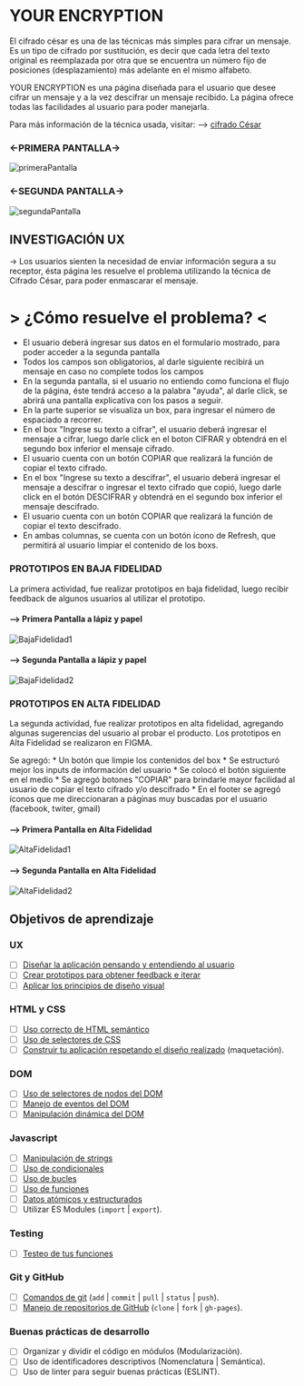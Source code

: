 # YOUR ENCRYPTION

El cifrado césar es una de las técnicas más simples para cifrar un mensaje. Es
un tipo de cifrado por sustitución, es decir que cada letra del texto original
es reemplazada por otra que se encuentra un número fijo de posiciones
(desplazamiento) más adelante en el mismo alfabeto.

YOUR ENCRYPTION es una página diseñada para el usuario que desee cifrar un
mensaje y a la vez descifrar un mensaje recibido. La página ofrece todas
las facilidades al usuario para poder manejarla. 

Para más información de la técnica usada, visitar:
--> [cifrado César](https://en.wikipedia.org/wiki/Caesar_cipher)

### <-PRIMERA PANTALLA->

![primeraPantalla](./img_readme/pantalla1.JPG)

### <-SEGUNDA PANTALLA->

![segundaPantalla](./img_readme/pantalla2.JPG)


## INVESTIGACIÓN UX

-> Los usuarios sienten la necesidad de enviar información segura a su
receptor, ésta página les resuelve el problema utilizando la técnica
de Cifrado César, para poder enmascarar el mensaje.

# > ¿Cómo resuelve el problema?  <

* El usuario deberá ingresar sus datos en el formulario mostrado, para
  poder acceder a la segunda pantalla
* Todos los campos son obligatorios, al darle siguiente recibirá un mensaje
  en caso no complete todos los campos
* En la segunda pantalla, si el usuario no entiendo como funciona el flujo de
  la página, éste tendrá acceso a la palabra "ayuda", al darle click, se abrirá
  una pantalla explicativa con los pasos a seguir.
* En la parte superior se visualiza un box, para ingresar el número de espaciado
  a recorrer.
* En el box "Ingrese su texto a cifrar", el usuario deberá ingresar el mensaje a
  cifrar, luego darle click en el boton CIFRAR y obtendrá en el segundo box inferior
  el mensaje cifrado.
* El usuario cuenta con un botón COPIAR que realizará la función de copiar el texto
  cifrado.
* En el box "Ingrese su texto a descifrar", el usuario deberá ingresar el mensaje a
  descifrar o ingresar el texto cifrado que copió, luego darle click en el botón 
  DESCIFRAR y obtendrá en el segundo box inferior el mensaje descifrado.
* El usuario cuenta con un botón COPIAR que realizará la función de copiar el texto
  descifrado.
* En ambas columnas, se cuenta con un botón ícono de Refresh, que permitirá al usuario
  limpiar el contenido de los boxs.


### PROTOTIPOS EN BAJA FIDELIDAD

  La primera actividad, fue realizar prototipos en baja fidelidad, luego recibir feedback
  de algunos usuarios al utilizar el prototipo.

  #### --> Primera Pantalla a lápiz y papel

  ![BajaFidelidad1](./img_readme/BajaFidelidad1.jpeg)

  #### --> Segunda Pantalla a lápiz y papel

  ![BajaFidelidad2](./img_readme/BajaFidelidad2.jpeg)


### PROTOTIPOS EN ALTA FIDELIDAD

  La segunda actividad, fue realizar prototipos en alta fidelidad, agregando algunas sugerencias
  del usuario al probar el producto. Los prototipos en Alta Fidelidad se realizaron en FIGMA.

  Se agregó:
    * Un botón que limpie los contenidos del box
    * Se estructuró mejor los inputs de información del usuario
    * Se colocó el botón siguiente en el medio
    * Se agregó botones "COPIAR" para brindarle mayor facilidad al usuario de copiar el
      texto cifrado y/o descifrado
    * En el footer se agregó íconos que me direccionaran a páginas muy buscadas por el 
      usuario (facebook, twiter, gmail)

  
  #### --> Primera Pantalla en Alta Fidelidad

  ![AltaFidelidad1](./img_readme/AltaFidelidad1.JPG)

  #### --> Segunda Pantalla en Alta Fidelidad

  ![AltaFidelidad2](./img_readme/AltaFidelidad2.JPG)




## Objetivos de aprendizaje

### UX

* [ ] [Diseñar la aplicación pensando y entendiendo al usuario](https://lms.laboratoria.la/cohorts/lim-2020-01-bc-core-lim012/courses/intro-ux/01-el-proceso-de-diseno/00-el-proceso-de-diseno)
* [ ] [Crear prototipos para obtener feedback e iterar](https://lms.laboratoria.la/cohorts/lim-2020-01-bc-core-lim012/courses/product-design/00-sketching/00-sketching)
* [ ] [Aplicar los principios de diseño visual](https://lms.laboratoria.la/cohorts/lim-2020-01-bc-core-lim012/courses/product-design/01-visual-design/01-visual-design-basics)

### HTML y CSS

* [ ] [Uso correcto de HTML semántico](https://developer.mozilla.org/en-US/docs/Glossary/Semantics#Semantics_in_HTML)
* [ ] [Uso de selectores de CSS](https://developer.mozilla.org/es/docs/Web/CSS/Selectores_CSS)
* [ ] [Construir tu aplicación respetando el diseño realizado](https://lms.laboratoria.la/cohorts/lim-2020-01-bc-core-lim012/courses/css/01-css/02-boxmodel-and-display) (maquetación).

### DOM

* [ ] [Uso de selectores de nodos del DOM](https://lms.laboratoria.la/cohorts/lim-2020-01-bc-core-lim012/courses/browser/02-dom/03-1-dom-methods-selection)
* [ ] [Manejo de eventos del DOM](https://lms.laboratoria.la/cohorts/lim-2020-01-bc-core-lim012/courses/browser/02-dom/04-events)
* [ ] [Manipulación dinámica del DOM](https://developer.mozilla.org/es/docs/Referencia_DOM_de_Gecko/Introducci%C3%B3n)

### Javascript

* [ ] [Manipulación de strings](https://lms.laboratoria.la/cohorts/lim-2020-01-bc-core-lim012/courses/javascript/06-strings/01-strings)
* [ ] [Uso de condicionales](https://lms.laboratoria.la/cohorts/lim-2020-01-bc-core-lim012/courses/javascript/02-flow-control/01-conditionals-and-loops)
* [ ] [Uso de bucles](https://lms.laboratoria.la/cohorts/lim-2020-01-bc-core-lim012/courses/javascript/02-flow-control/02-loops)
* [ ] [Uso de funciones](https://lms.laboratoria.la/cohorts/lim-2019-09-bc-core-lim011/courses/javascript/02-flow-control/03-functions)
* [ ] [Datos atómicos y estructurados](https://www.todojs.com/tipos-datos-javascript-es6/)
* [ ] Utilizar ES Modules (`import` | `export`).

### Testing

* [ ] [Testeo de tus funciones](https://jestjs.io/docs/es-ES/getting-started)

### Git y GitHub

* [ ] [Comandos de git](https://lms.laboratoria.la/cohorts/lim-2019-09-bc-core-lim011/courses/scm/01-git/04-commands)
  (`add` | `commit` | `pull` | `status` | `push`).
* [ ] [Manejo de repositorios de GitHub](https://lms.laboratoria.la/cohorts/lim-2019-09-bc-core-lim011/courses/scm/02-github/01-github)  (`clone` | `fork` | `gh-pages`).

### Buenas prácticas de desarrollo

* [ ] Organizar y dividir el código en módulos (Modularización).
* [ ] Uso de identificadores descriptivos (Nomenclatura | Semántica).
* [ ] Uso de linter para seguir buenas prácticas (ESLINT).